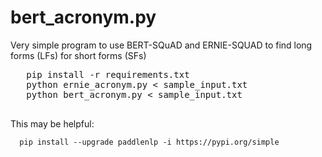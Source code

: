 # bert_acronym.py
Very simple program to use BERT-SQuAD and ERNIE-SQUAD to find long forms (LFs) for short forms (SFs)
   <pre>
   pip install -r requirements.txt
   python ernie_acronym.py < sample_input.txt
   python bert_acronym.py < sample_input.txt
   </pre>

   This may be helpful:
   
      pip install --upgrade paddlenlp -i https://pypi.org/simple
    
